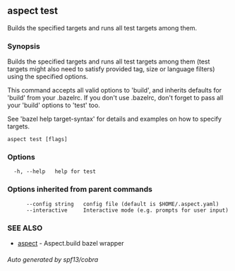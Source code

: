 ## aspect test

Builds the specified targets and runs all test targets among them.

### Synopsis

Builds the specified targets and runs all test targets among them (test targets
might also need to satisfy provided tag, size or language filters) using
the specified options.

This command accepts all valid options to 'build', and inherits
defaults for 'build' from your .bazelrc.  If you don't use .bazelrc,
don't forget to pass all your 'build' options to 'test' too.

See 'bazel help target-syntax' for details and examples on how to
specify targets.


```
aspect test [flags]
```

### Options

```
  -h, --help   help for test
```

### Options inherited from parent commands

```
      --config string   config file (default is $HOME/.aspect.yaml)
      --interactive     Interactive mode (e.g. prompts for user input)
```

### SEE ALSO

* [aspect](aspect.md)	 - Aspect.build bazel wrapper

###### Auto generated by spf13/cobra
